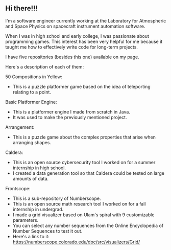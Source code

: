 ## Hi there!!!

I'm a software engineer currently working at the Laboratory for Atmospheric and Space Physics on spacecraft instrument automation software.

When I was in high school and early college, I was passionate about programming games.
This interest has been very helpful for me because it taught me how to effectively write code for long-term projects.

I have five repositories (besides this one) available on my page.

Here's a description of each of them:


50 Compositions in Yellow:
  - This is a puzzle platformer game based on the idea of teleporting relating to a point.

Basic Platformer Engine:
  - This is a platformer engine I made from scratch in Java.
  - It was used to make the previously mentioned project.

Arrangement:
  - This is a puzzle game about the complex properties that arise when arranging shapes.

Caldera:
  - This is an open source cybersecurity tool I worked on for a summer internship in high school.
  - I created a data generation tool so that Caldera could be tested on large amounts of data.

Frontscope:
  - This is a sub-repository of Numberscope.
  - This is an open source math research tool I worked on for a fall internship in undergrad.
  - I made a grid visualizer based on Ulam's spiral with 9 customizable parameters.
  - You can select any number sequences from the Online Encyclopedia of Number Sequences to test it out.
  - Here's a link to it: https://numberscope.colorado.edu/doc/src/visualizers/Grid/
